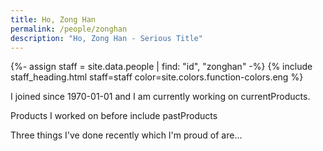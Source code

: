 ```yaml
---
title: Ho, Zong Han
permalink: /people/zonghan
description: "Ho, Zong Han - Serious Title"
---
```


{%- assign staff = site.data.people | find: "id", "zonghan" -%}
{% include staff_heading.html staff=staff color=site.colors.function-colors.eng %}

<p>I joined since 1970-01-01 and I am currently working on currentProducts.</p>

<p>Products I worked on before include pastProducts</p>

<p>Three things I've done recently which I'm proud of are...</p>

